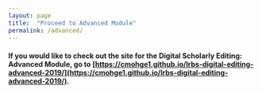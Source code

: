 ```yaml
---
layout: page
title:  "Proceed to Advanced Module"
permalink: /advanced/
---
```


#### If you would like to check out the site for the Digital Scholarly Editing: Advanced Module, go to [https://cmohge1.github.io/lrbs-digital-editing-advanced-2019/](https://cmohge1.github.io/lrbs-digital-editing-advanced-2019/).
